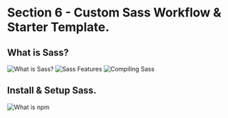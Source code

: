 # Section 6 - Custom Sass Workflow & Starter Template.
## What is Sass?

![What is Sass?](/bootstrap-5-from-scratch-build-5-modern-websites/images/what-is-sass.png)
![Sass Features](/bootstrap-5-from-scratch-build-5-modern-websites/images/sass-features.png)
![Compiling Sass](/bootstrap-5-from-scratch-build-5-modern-websites/images/compiling-sass.png)

## Install & Setup Sass.
![What is npm](/bootstrap-5-from-scratch-build-5-modern-websites/images/what-is-npm.png)